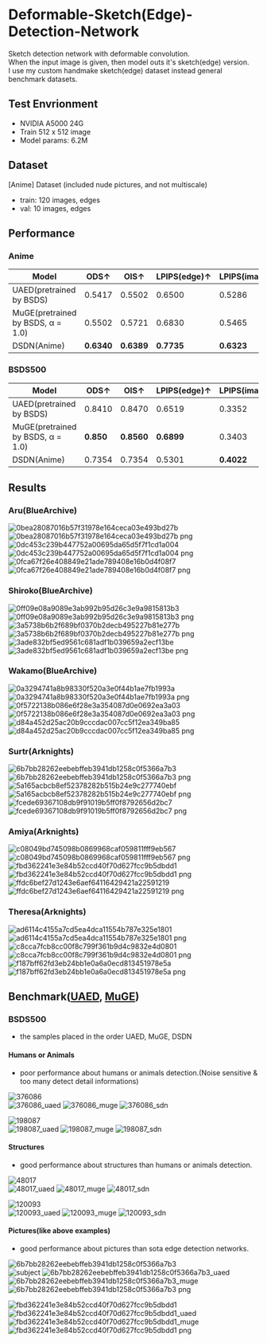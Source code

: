 # Deformable-Sketch(Edge)-Detection-Network
Sketch detection network with deformable convolution.  
When the input image is given, then model outs it's sketch(edge) version.  
I use my custom handmake sketch(edge) dataset instead general benchmark datasets.  

## Test Envrionment  
- NVIDIA A5000 24G
- Train 512 x 512 image
- Model params: 6.2M

## Dataset  
[Anime] Dataset (included nude pictures, and not multiscale)  
- train: 120 images, edges  
- val: 10 images, edges  

## Performance  

### Anime
|Model|ODS↑|OIS↑|LPIPS(edge)↑|LPIPS(image)↑|
|------|---|---|---|---|
|UAED(pretrained by BSDS)|0.5417|0.5502|0.6500|0.5286|
|MuGE(pretrained by BSDS, α = 1.0)|0.5502|0.5721|0.6830|0.5465|
|DSDN(Anime)|**0.6340**|**0.6389**|**0.7735**|**0.6323**|


### BSDS500  
|Model|ODS↑|OIS↑|LPIPS(edge)↑|LPIPS(image)↑|
|------|---|---|---|---|
|UAED(pretrained by BSDS)|0.8410|0.8470|0.6519|0.3352|
|MuGE(pretrained by BSDS, α = 1.0)|**0.850**|**0.8560**|**0.6899**|0.3403|
|DSDN(Anime)|0.7354|0.7354|0.5301|**0.4022**|
  
## Results  
### Aru(BlueArchive)    
![0bea28087016b57f31978e164ceca03e493bd27b](https://github.com/user-attachments/assets/9d054eef-6cb1-4f49-b6b2-7dd99a208cc8)
![0bea28087016b57f31978e164ceca03e493bd27b png](https://github.com/user-attachments/assets/979aa8d0-c7cb-43c7-a74d-87320af50bab)  
![0dc453c239b447752a00695da65d5f7f1cd1a004](https://github.com/user-attachments/assets/f23c3595-288c-49db-8677-b93f5c29310a)
![0dc453c239b447752a00695da65d5f7f1cd1a004 png](https://github.com/user-attachments/assets/c3535d5f-d1f5-4ead-944b-17987caa5232)  
![0fca67f26e408849e21ade789408e16b0d4f08f7](https://github.com/user-attachments/assets/eeb7c98a-f9c9-46ca-a5ba-e055d2157d73)
![0fca67f26e408849e21ade789408e16b0d4f08f7 png](https://github.com/user-attachments/assets/99dbf33e-6c0b-41bc-9b61-3f0dd9e3768b)  
  
### Shiroko(BlueArchive)  
![0ff09e08a9089e3ab992b95d26c3e9a9815813b3](https://github.com/user-attachments/assets/78f57b6d-5ae7-484f-904d-03e4b9b41b8d)
![0ff09e08a9089e3ab992b95d26c3e9a9815813b3 png](https://github.com/user-attachments/assets/7167b935-4a8c-4a96-9cef-5d610f1ff12c)  
![3a5738b6b2f689bf0370b2decb495227b81e277b](https://github.com/user-attachments/assets/45b77471-2519-45d8-92b2-afd9ab3e983c)
![3a5738b6b2f689bf0370b2decb495227b81e277b png](https://github.com/user-attachments/assets/167403ec-5382-4a0f-8d5c-8a7f826de86f)  
![3ade832bf5ed9561c681adf1b039659a2ecf13be](https://github.com/user-attachments/assets/269bdb24-ba8a-4735-acf0-e0b7034890b2)
![3ade832bf5ed9561c681adf1b039659a2ecf13be png](https://github.com/user-attachments/assets/5658c75c-4f1a-4b99-9f31-6b79d6557e04)  
  
### Wakamo(BlueArchive)  
![0a3294741a8b98330f520a3e0f44b1ae7fb1993a](https://github.com/user-attachments/assets/59a9d70f-cc6e-4777-9df2-ccebbed14be6)
![0a3294741a8b98330f520a3e0f44b1ae7fb1993a png](https://github.com/user-attachments/assets/0bb2658f-f82a-4956-a51a-f6d3df2fbc0d)  
![0f5722138b086e6f28e3a354087d0e0692ea3a03](https://github.com/user-attachments/assets/5cf815ee-ecf9-4b97-8fa9-76955c29bbd3)
![0f5722138b086e6f28e3a354087d0e0692ea3a03 png](https://github.com/user-attachments/assets/500c32b9-8178-4d65-aabf-2d924ac058dc)  
![d84a452d25ac20b9cccdac007cc5f12ea349ba85](https://github.com/user-attachments/assets/c64bfbb0-d791-4684-8deb-02e665f8ff5c)
![d84a452d25ac20b9cccdac007cc5f12ea349ba85 png](https://github.com/user-attachments/assets/231dbc25-2ee9-48b0-a88d-e479c322ce62)  
  
### Surtr(Arknights)   
![6b7bb28262eebebffeb3941db1258c0f5366a7b3](https://github.com/user-attachments/assets/76957745-744d-4071-ab93-7d77d7077127)
![6b7bb28262eebebffeb3941db1258c0f5366a7b3 png](https://github.com/user-attachments/assets/b5252b6c-0651-4f0d-b98e-f96ce5d6fb2c)  
![5a165acbcb8ef52378282b515b24e9c277740ebf](https://github.com/user-attachments/assets/1f4e42c4-d726-449c-a60e-fcec7d04ef77)
![5a165acbcb8ef52378282b515b24e9c277740ebf png](https://github.com/user-attachments/assets/c258ecf7-7407-497c-b368-c788097a0099)  
![fcede69367108db9f91019b5ff0f8792656d2bc7](https://github.com/user-attachments/assets/2d9a84ce-20b9-4182-96da-f3e3253c0618)
![fcede69367108db9f91019b5ff0f8792656d2bc7 png](https://github.com/user-attachments/assets/6f67c64b-af10-4efd-84ad-c7c2c6ef5126)  
    
### Amiya(Arknights)    
![c08049bd745098b0869968caf059811fff9eb567](https://github.com/user-attachments/assets/0ba35a66-8409-4c63-ad31-d82a887168ae)
![c08049bd745098b0869968caf059811fff9eb567 png](https://github.com/user-attachments/assets/b24eb798-d771-4bfa-999c-71bff0b1a354)   
![fbd362241e3e84b52ccd40f70d627fcc9b5dbdd1](https://github.com/user-attachments/assets/9abe97ea-14f9-49fe-bb5e-3d73f5a38db5)
![fbd362241e3e84b52ccd40f70d627fcc9b5dbdd1 png](https://github.com/user-attachments/assets/c6936ede-0c1c-4ff7-b460-b01f68427599)   
![ffdc6bef27d1243e6aef64116429421a22591219](https://github.com/user-attachments/assets/f9c36442-0359-46ab-887b-00b116f27536)
![ffdc6bef27d1243e6aef64116429421a22591219 png](https://github.com/user-attachments/assets/cbe0d2e2-b89c-4105-8abd-309bbc21f00f)   
  
### Theresa(Arknights)  
![ad6114c4155a7cd5ea4dca11554b787e325e1801](https://github.com/user-attachments/assets/33de9448-f037-4377-9126-bf31f715ab21)
![ad6114c4155a7cd5ea4dca11554b787e325e1801 png](https://github.com/user-attachments/assets/aad67450-e316-45d6-9560-1de53ff6ad3d)  
![c8cca7fcb8cc00f8c799f361b9d4c9832e4d0801](https://github.com/user-attachments/assets/75a69996-0633-44b6-b666-5f04ed95cf6f)
![c8cca7fcb8cc00f8c799f361b9d4c9832e4d0801 png](https://github.com/user-attachments/assets/52cf63eb-4043-493e-a2d9-9cd481e8016c)  
![f187bff62fd3eb24bb1e0a6a0ecd813451978e5a](https://github.com/user-attachments/assets/36116512-a86c-47bf-814a-3b3cb43335d0)
![f187bff62fd3eb24bb1e0a6a0ecd813451978e5a png](https://github.com/user-attachments/assets/cd3693ae-5e06-4c14-9b81-01505ce87193)  
  
## Benchmark([UAED](https://github.com/ZhouCX117/UAED_MuGE), [MuGE](https://github.com/ZhouCX117/UAED_MuGE))  
### BSDS500
- the samples placed in the order UAED, MuGE, DSDN
  
#### Humans or Animals  
- poor performance about humans or animals detection.(Noise sensitive & too many detect detail informations)
  
![376086](https://github.com/user-attachments/assets/ed7ec510-cc8d-4361-8974-90d2452b1593)  
![376086_uaed](https://github.com/user-attachments/assets/b99e3abc-206b-45a4-abc4-648a9be1c621)
![376086_muge](https://github.com/user-attachments/assets/2e3c2079-4f05-4c09-a29c-80fd575df80a)
![376086_sdn](https://github.com/user-attachments/assets/e9360d86-defc-41a9-b28c-8bf90c729510)
  
![198087](https://github.com/user-attachments/assets/163b9ebf-c316-4364-b687-46dd2a198b19)  
![198087_uaed](https://github.com/user-attachments/assets/8c6b69b5-1b2e-48a0-a7c2-4eaf12eb2283)
![198087_muge](https://github.com/user-attachments/assets/3d025bb1-8410-4315-b8d6-75862b2aba6a)
![198087_sdn](https://github.com/user-attachments/assets/116afba2-0057-4b0e-ba31-8cc5f4131e9a)  
  
#### Structures  
- good performance about structures than humans or animals detection.  
  
![48017](https://github.com/user-attachments/assets/c78ee709-d24a-48c1-9c2d-078e31dab9e0)  
![48017_uaed](https://github.com/user-attachments/assets/40f155f7-a002-4261-8ae4-c70a12d6f609)
![48017_muge](https://github.com/user-attachments/assets/91dd3181-7682-4b9c-b681-5516f08877da)
![48017_sdn](https://github.com/user-attachments/assets/38209f15-3365-4770-bc16-b701ac274867)  

![120093](https://github.com/user-attachments/assets/0ac08153-2dcb-4482-a555-9b929c9da8ab)  
![120093_uaed](https://github.com/user-attachments/assets/44a3e80c-481d-4b4a-bef2-d7aae96d51ab)
![120093_muge](https://github.com/user-attachments/assets/9d28099f-e7b0-4fb7-be87-562625de1abf)
![120093_sdn](https://github.com/user-attachments/assets/0a5a3d08-3426-4daa-91e4-2e0ef1eef289)  


#### Pictures(like above examples)  
- good performance about pictures than sota edge detection networks.
  
![6b7bb28262eebebffeb3941db1258c0f5366a7b3](https://github.com/user-attachments/assets/3faf75b7-00a6-449d-adfb-a3f2fe0a215d)  
![subject](6b7bb28262eebebffeb3941db1258c0f5366a7b3)
![6b7bb28262eebebffeb3941db1258c0f5366a7b3_uaed](https://github.com/user-attachments/assets/09399a9c-1d35-4950-8091-16f787abfa7c)
![6b7bb28262eebebffeb3941db1258c0f5366a7b3_muge](https://github.com/user-attachments/assets/13ecf6a3-4464-4370-bc15-58fa9b3aa922)
![6b7bb28262eebebffeb3941db1258c0f5366a7b3 png](https://github.com/user-attachments/assets/8f3d6b53-765d-41ed-bb9f-8240c1e51b3c)  

![fbd362241e3e84b52ccd40f70d627fcc9b5dbdd1](https://github.com/user-attachments/assets/50f5a5ca-dece-4a9e-a56e-c94c21d5d1e3)  
![fbd362241e3e84b52ccd40f70d627fcc9b5dbdd1_uaed](https://github.com/user-attachments/assets/faa993bd-c180-4ee4-8fe4-ce9f69e8a8d6)
![fbd362241e3e84b52ccd40f70d627fcc9b5dbdd1_muge](https://github.com/user-attachments/assets/2b395dca-7304-49e9-8c60-6223effb3a34)
![fbd362241e3e84b52ccd40f70d627fcc9b5dbdd1 png](https://github.com/user-attachments/assets/d4122b59-323f-4899-b12b-01dce34f7ce1)  
  



  



